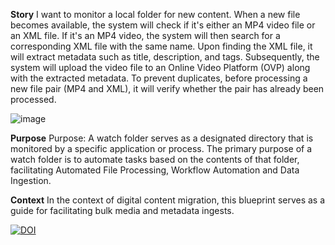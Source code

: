 **Story**
I want to monitor a local folder for new content. When a new file becomes available, the system will check if it's either an MP4 video file or an XML file. If it's an MP4 video, the system will then search for a corresponding XML file with the same name. Upon finding the XML file, it will extract metadata such as title, description, and tags. Subsequently, the system will upload the video file to an Online Video Platform (OVP) along with the extracted metadata. To prevent duplicates, before processing a new file pair (MP4 and XML), it will verify whether the pair has already been processed.

![image](https://github.com/josev2046/WatchFolderAutomation/assets/15835851/c228c1f9-8c00-4fdc-b713-2e6c1023c2f0)

**Purpose**
Purpose: A watch folder serves as a designated directory that is monitored by a specific application or process. The primary purpose of a watch folder is to automate tasks based on the contents of that folder, facilitating Automated File Processing, Workflow Automation and Data Ingestion.

**Context**
In the context of digital content migration, this blueprint serves as a guide for facilitating bulk media and metadata ingests.


[![DOI](https://zenodo.org/badge/DOI/10.5281/zenodo.15033310.svg)](https://doi.org/10.5281/zenodo.15033310)

